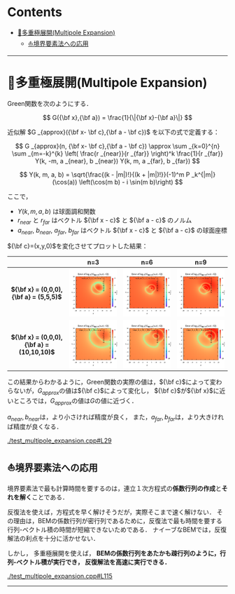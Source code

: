 # Contents

- [🐋多重極展開(Multipole Expansion)](#🐋多重極展開(Multipole-Expansion))
    - [⛵️境界要素法への応用](#⛵️境界要素法への応用)


---
# 🐋多重極展開(Multipole Expansion) 

Green関数を次のようにする．

$$
G({\bf x},{\bf a}) = \frac{1}{\|{\bf x}-{\bf a}\|}
$$

近似解 $`G _{approx}({\bf x- \bf c},{\bf a - \bf c})`$ を以下の式で定義する：

$$
G _{approx}(n, {\bf x- \bf c},{\bf a - \bf c}) \approx \sum _{k=0}^{n} \sum _{m=-k}^{k} \left( \frac{r _{near}}{r _{far}} \right)^k \frac{1}{r _{far}} Y(k, -m, a _{near}, b _{near}) Y(k, m, a _{far}, b _{far})
$$

$$
Y(k, m, a, b) = \sqrt{\frac{(k - |m|)!}{(k + |m|)!}}(-1)^m P _k^{|m|}(\cos(a)) \left(\cos(m b) - i \sin(m b)\right)
$$

ここで，

- $`Y(k, m, a, b)`$ は球面調和関数
- $`r _{near}`$ と $`r _{far}`$ はベクトル $`{\bf x - c}`$ と $`{\bf a - c}`$ のノルム
- $`a _{near}`$, $`b _{near}`$, $`a _{far}`$, $`b _{far}`$ はベクトル $`{\bf x - c}`$ と $`{\bf a - c}`$ の球面座標

$`{\bf c}=(x,y,0)`$を変化させてプロットした結果：

| | **n=3** | **n=6** | **n=9** |
|:----:|:---:|:---:|:---:|
| **$`{\bf x} = (0,0,0),{\bf a} = (5,5,5)`$** | ![n3_A_5_5_5](output_n3_A_5_5_5.png) | ![n6_A_5_5_5](output_n6_A_5_5_5.png) | ![n9_A_5_5_5](output_n9_A_5_5_5.png) |
| **$`{\bf x} = (0,0,0),{\bf a} = (10,10,10)`$** | ![n3_A_10_10_10](output_n3_A_10_10_10.png) | ![n6_A_10_10_10](output_n6_A_10_10_10.png) | ![n9_A_10_10_10](output_n9_A_10_10_10.png) |

この結果からわかるように，Green関数の実際の値は，$`{\bf c}`$によって変わらないが，$`G _{approx}`$の値は$`{\bf c}`$によって変化し，
$`{\bf c}`$が$`{\bf x}`$に近いところでは，$`G _{approx}`$の値は$`G`$の値に近づく．

$`a _{near},b _{near}`$は，より小さければ精度が良く，
また，$`a _{far},b _{far}`$は，より大きければ精度が良くなる．


[./test_multipole_expansion.cpp#L29](./test_multipole_expansion.cpp#L29)


## ⛵️境界要素法への応用 

境界要素法で最も計算時間を要するのは，連立１次方程式の**係数行列の作成**と**それを解く**ことである．

反復法を使えば，方程式を早く解けそうだが，実際そこまで速く解けない．
その理由は，BEMの係数行列が密行列であるために，反復法で最も時間を要する行列-ベクトル積の時間が短縮できないためである．
ナイーブなBEMでは，反復解法の利点を十分に活かせない．

しかし，
多重極展開を使えば，
**BEMの係数行列をあたかも疎行列のように，行列-ベクトル積が実行でき，
反復解法を高速に実行できる．**


[./test_multipole_expansion.cpp#L115](./test_multipole_expansion.cpp#L115)


---
